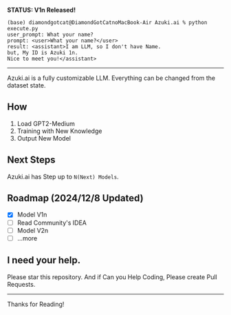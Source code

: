 **STATUS: V1n Released!**

```
(base) diamondgotcat@DiamondGotCatnoMacBook-Air Azuki.ai % python execute.py
user_prompt: What your name?
prompt: <user>What your name?</user>
result: <assistant>I am LLM, so I don't have Name.
but, My ID is Azuki 1n.
Nice to meet you!</assistant>
```
---

Azuki.ai is a fully customizable LLM.
Everything can be changed from the dataset state.

## How
1. Load GPT2-Medium
2. Training with New Knowledge
3. Output New Model

## Next Steps
Azuki.ai has Step up to `N(Next) Models`.

## Roadmap (2024/12/8 Updated)
- [x] Model V1n
- [ ] Read Community's IDEA
- [ ] Model V2n
- [ ] ...more

## I need your help.
Please star this repository.
And if Can you Help Coding, Please create Pull Requests.

---

Thanks for Reading!
